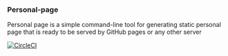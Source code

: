 ### Personal-page
Personal page is a simple command-line tool for generating static personal page that is ready to be served by GitHub pages or any other server

<!-- [![Circle CI]()]() -->

[![CircleCI](https://circleci.com/gh/TheDhejavu/personal-page.svg?style=svg)](https://circleci.com/gh/TheDhejavu/personal-page)